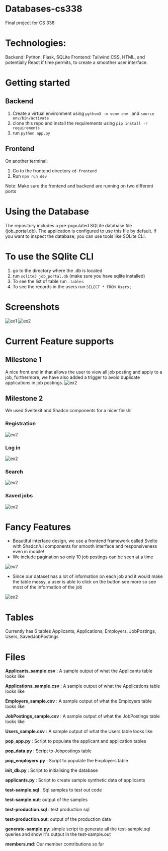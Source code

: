 # Databases-cs338
Final project for CS 338 


# Technologies:
Backend: Python, Flask, SQLite
Frontend: Tailwind CSS, HTML, and potentially React if time permits, to create a smoother user interface.


# Getting started 
## Backend

1. Create  a virtual environment using ```python3 -m venv env ``` and ```source env/bin/activate```
2. clone this repo and install the requirements using ```pip install -r requirements```
3. run ```python app.py```

## Frontend 

On another terminal:
1. Go to the frontend directory  ```cd frontend```
2. Run ```npm run dev```

Note: Make sure the frontend and backend are running on two different ports


# Using the Database
The repository includes a pre-populated SQLite database file (job_portal.db). The application is configured to use this file by default. If you want to inspect the database, you can use tools like SQLite CLI. 

# To use the SQlite CLI

1. go to the directory where the .db is located 
2. run ```sqlite3 job_portal.db``` (make sure you have sqlite installed)
3. To see the list of table run ```.tables```
4. To see the records in the users run ```SELECT * FROM Users;```

# Screenshots

![ex1](images/ex1.png)
![ex2](images/ex2.png)


# Current Feature supports 

## Milestone 1 
A nice front end in that allows the user to view all job posting and apply to a job, furthermore, we have also added a trigger to avoid duplicate applications in job postings. 
![ex2](images/ex3.png)


## Milestone 2 
We used Sveltekit and Shadcn components for a nicer finish!

### Registration  
![ex2](images/ScreenRecording2024-07-08at10.07.50PM-ezgif.com-video-to-gif-converter.gif)

### Log in  
![ex2](images/ScreenRecording2024-07-08at10.24.51PM-ezgif.com-video-to-gif-converter.gif)

### Search
![ex2](images/images/ScreenRecording2024-07-08at9.41.57PM-ezgif.com-video-to-gif-converter.gif)

### Saved jobs
![ex2](images/ex4.png)


# Fancy Features 


- Beautiful interface design, we use a frontend framework called Svelte with Shadcn/ui components for smooth interface and responsiveness even in mobile! 
- We include pagination so only 10 job postings can be seen at a time 

![ex2](images/ScreenRecording2024-07-08at10.57.36PM-ezgif.com-video-to-gif-converter.gif)

- Since our dataset has a lot of information on each job and it would make the table messy, a user is able to click on the button see more so see most of the information of the job

![ex2](images/ScreenRecording2024-07-08at11.01.40PM-ezgif.com-video-to-gif-converter.gif)







# Tables 
Currently has 6 tables Applicants, Applications, Employers, JobPostings,  Users, SavedJobPostings    

# Files 

**Applicants_sample.csv** : A sample output of what the Applicants table looks like

**Applications_sample.csv** : A sample output of what the Applications table looks like

**Employers_sample.csv** : A sample output of what the Employers table looks like

**JobPostings_sample.csv** : A sample output of what the JobPostings table looks like

**Users_sample.csv** : A sample output of what the Users table looks like

**pop_app.py** : Script to populate the applicant and application tables

**pop_data.py** : Script to Jobpostings table

**pop_employers.py** : Script to populate the Employers table

**init_db.py** : Script to initialising the database 

**applicants.py** : Script to create sample synthetic data of applicants

**test-sample.sql** : Sql samples to test out code 

**test-sample.out**: output of the samples 


**test-production.sql** :  test production sql 

**test-production.out**: output of the production data 

**generate-sample.py**: simple script to generate all the test-sample.sql queries and show it's output in the test-sample.out

**members.md**: Our member contributions so far 






